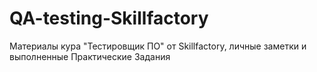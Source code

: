 # QA-testing-Skillfactory
Материалы кура "Тестировщик ПО" от  Skillfactory, личные заметки и выполненные Практические Задания
